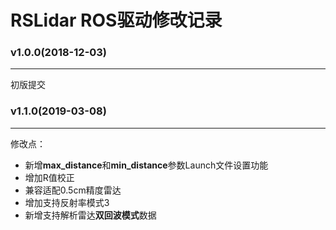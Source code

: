 # RSLidar ROS驱动修改记录

### v1.0.0(2018-12-03)
---
初版提交

### v1.1.0(2019-03-08)
---
修改点：
* 新增**max_distance**和**min_distance**参数Launch文件设置功能
* 增加R值校正
* 兼容适配0.5cm精度雷达
* 增加支持反射率模式3
* 新增支持解析雷达**双回波模式**数据


